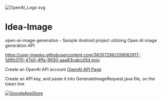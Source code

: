 
![OpenAI_Logo svg](https://user-images.githubusercontent.com/36357298/209082746-d8c28f9c-4fc3-4917-a904-73a8f0d1630b.png)


# Idea-Image
open-ai-image-generation - 
Sample Android project utilizing Open AI image generation API



https://user-images.githubusercontent.com/36357298/209082917-1d9fc070-47a0-4ffa-9930-aaa83cabcd3d.mov


Create an OpenAI API account [OpenAI API Page](https://beta.openai.com " OpenAI API Page")

Create an API key, and paste it into GenerateImageRequest.java file, on the token line

[![GoogleAppStore](https://user-images.githubusercontent.com/36357298/209472293-068f18e2-c5e7-4ddc-a712-c4eed9214b7d.jpg)](https://play.google.com/store/apps/details?id=com.ahmed.openaigeneratedimage)
